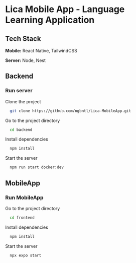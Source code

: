 
# Lica Mobile App - Language Learning Application

## Tech Stack

**Mobile:** React Native, TailwindCSS

**Server:** Node, Nest



## Backend


### Run server

Clone the project

```bash
  git clone https://github.com/ngbntl/Lica-MobileApp.git
```

Go to the project directory

```bash
  cd backend
```

Install dependencies

```bash
  npm install
```

Start the server

```bash
  npm run start docker:dev
```


## MobileApp

### Run MobileApp



Go to the project directory

```bash
  cd frontend
```

Install dependencies

```bash
  npm install
```

Start the server

```bash
  npx expo start
```

